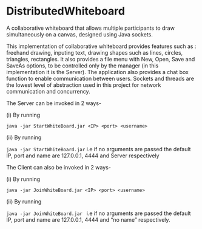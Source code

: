 # DistributedWhiteboard
A collaborative whiteboard that allows multiple participants to draw simultaneously on a canvas, designed using Java sockets.


This implementation of collaborative whiteboard provides features such as : freehand drawing, inputing text, drawing shapes such as lines, circles, triangles, rectangles. It also provides a file menu with New, Open, Save and SaveAs options, to be controlled only by the manager (in this implementation it is the Server). The application also provides a chat box function to enable communication between users. Sockets and threads are the lowest level of abstraction used in this project for network communication and concurrency. 


The Server can be invoked in 2 ways- 

(i) By running 

```java -jar StartWhiteBoard.jar <IP> <port> <username> ```


(ii) By running 

```java -jar StartWhiteBoard.jar```
i.e if no arguments are passed the default IP, port and name are 127.0.0.1, 4444 and Server respectively 


The Client can also be invoked in 2 ways- 

(i) By running 

```java -jar JoinWhiteBoard.jar <IP> <port> <username> ```


(ii) By running 

```java -jar JoinWhiteBoard.jar ```
i.e if no arguments are passed  the default IP, port and name are 127.0.0.1, 4444 and “no name” respectively.

